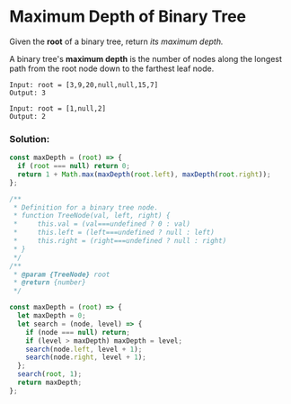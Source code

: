 # Maximum Depth of Binary Tree

Given the **root** of a binary tree, return _its maximum depth._

A binary tree's **maximum depth** is the number of nodes along the longest path from the root node down to the farthest leaf node.

```
Input: root = [3,9,20,null,null,15,7]
Output: 3
```

```
Input: root = [1,null,2]
Output: 2
```

### Solution:

```js
const maxDepth = (root) => {
  if (root === null) return 0;
  return 1 + Math.max(maxDepth(root.left), maxDepth(root.right));
};
```

```js
/**
 * Definition for a binary tree node.
 * function TreeNode(val, left, right) {
 *     this.val = (val===undefined ? 0 : val)
 *     this.left = (left===undefined ? null : left)
 *     this.right = (right===undefined ? null : right)
 * }
 */
/**
 * @param {TreeNode} root
 * @return {number}
 */

const maxDepth = (root) => {
  let maxDepth = 0;
  let search = (node, level) => {
    if (node === null) return;
    if (level > maxDepth) maxDepth = level;
    search(node.left, level + 1);
    search(node.right, level + 1);
  };
  search(root, 1);
  return maxDepth;
};
```
